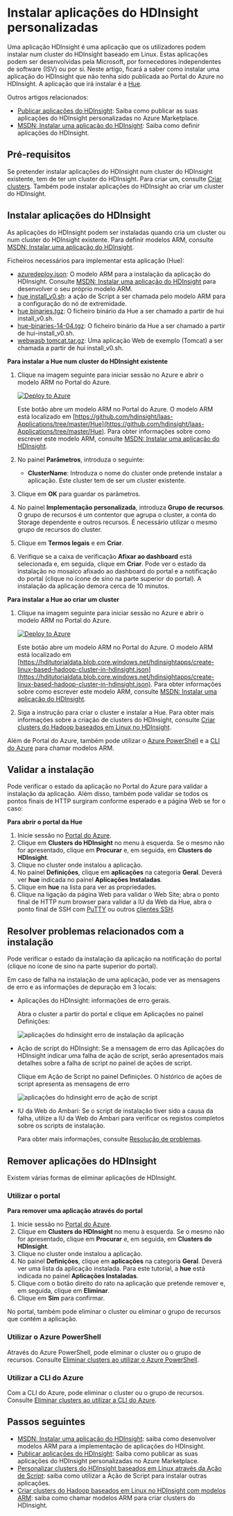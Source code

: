 <properties
    pageTitle="Instalar aplicações do Hadoop no HDInsight | Microsoft Azure"
    description="Saiba como instalar aplicações do HDInsight em aplicações do HDInsight."
    services="hdinsight"
    documentationCenter=""
    authors="mumian"
    manager="paulettm"
    editor="cgronlun"
    tags="azure-portal"/>

<tags
    ms.service="hdinsight"
    ms.devlang="na"
    ms.topic="hero-article"
    ms.tgt_pltfrm="na"
    ms.workload="big-data"
    ms.date="06/07/2016"
    ms.author="jgao"/>

# Instalar aplicações do HDInsight personalizadas

Uma aplicação HDInsight é uma aplicação que os utilizadores podem instalar num cluster do HDInsight baseado em Linux.  Estas aplicações podem ser desenvolvidas pela Microsoft, por fornecedores independentes de software (ISV) ou por si. Neste artigo, ficará a saber como instalar uma aplicação do HDInsight que não tenha sido publicada ao Portal do Azure no HDInsight. A aplicação que irá instalar é a [Hue](http://gethue.com/). 

Outros artigos relacionados:

- [Publicar aplicações do HDInsight](hdinsight-apps-publish-applications.md): Saiba como publicar as suas aplicações do HDInsight personalizadas no Azure Marketplace.
- [MSDN: Instalar uma aplicação do HDInsight](https://msdn.microsoft.com/library/mt706515.aspx): Saiba como definir aplicações do HDInsight.

 
## Pré-requisitos

Se pretender instalar aplicações do HDInsight num cluster do HDInsight existente, tem de ter um cluster do HDInsight. Para criar um, consulte [Criar clusters](hdinsight-hadoop-linux-tutorial-get-started.md#create-cluster). Também pode instalar aplicações do HDInsight ao criar um cluster do HDInsight.


## Instalar aplicações do HDInsight

As aplicações do HDInsight podem ser instaladas quando cria um cluster ou num cluster do HDInsight existente. Para definir modelos ARM, consulte [MSDN: Instalar uma aplicação do HDInsight](https://msdn.microsoft.com/library/mt706515.aspx).

Ficheiros necessários para implementar esta aplicação (Hue):

- [azuredeploy.json](https://github.com/hdinsight/Iaas-Applications/blob/master/Hue/azuredeploy.json): O modelo ARM para a instalação da aplicação do HDInsight. Consulte [MSDN: Instalar uma aplicação do HDInsight](https://msdn.microsoft.com/library/mt706515.aspx) para desenvolver o seu próprio modelo ARM.
- [hue install_v0.sh](https://github.com/hdinsight/Iaas-Applications/blob/master/Hue/scripts/Hue-install_v0.sh): a ação de Script a ser chamada pelo modelo ARM para a configuração do nó de extremidade. 
- [hue binaries.tgz](https://hdiconfigactions.blob.core.windows.net/linuxhueconfigactionv01/hue-binaries-14-04.tgz): O ficheiro binário da Hue a ser chamado a partir de hui install_v0.sh. 
- [hue-binaries-14-04.tgz](https://hdiconfigactions.blob.core.windows.net/linuxhueconfigactionv01/hue-binaries-14-04.tgz): O ficheiro binário da Hue a ser chamado a partir de hui-install_v0.sh. 
- [webwasb tomcat.tar.gz](https://hdiconfigactions.blob.core.windows.net/linuxhueconfigactionv01/webwasb-tomcat.tar.gz): Uma aplicação Web de exemplo (Tomcat) a ser chamada a partir de hui install_v0.sh.

**Para instalar a Hue num cluster do HDInsight existente**

1. Clique na imagem seguinte para iniciar sessão no Azure e abrir o modelo ARM no Portal do Azure. 

    <a href="https://portal.azure.com/#create/Microsoft.Template/uri/https%3A%2F%2Fraw.githubusercontent.com%2Fhdinsight%2FIaas-Applications%2Fmaster%2FHue%2Fazuredeploy.json" target="_blank"><img src="https://acom.azurecomcdn.net/80C57D/cdn/mediahandler/docarticles/dpsmedia-prod/azure.microsoft.com/en-us/documentation/articles/hdinsight-hbase-tutorial-get-started-linux/20160201111850/deploy-to-azure.png" alt="Deploy to Azure"></a>

    Este botão abre um modelo ARM no Portal do Azure.  O modelo ARM está localizado em [https://github.com/hdinsight/Iaas-Applications/tree/master/Hue](https://github.com/hdinsight/Iaas-Applications/tree/master/Hue).  Para obter informações sobre como escrever este modelo ARM, consulte [MSDN: Instalar uma aplicação do HDInsight](https://msdn.microsoft.com/library/mt706515.aspx).
    
2. No painel **Parâmetros**, introduza o seguinte:

    - **ClusterName**: Introduza o nome do cluster onde pretende instalar a aplicação. Este cluster tem de ser um cluster existente.
    
3. Clique em **OK** para guardar os parâmetros.
4. No painel **Implementação personalizada**, introduza **Grupo de recursos**.  O grupo de recursos é um contentor que agrupa o cluster, a conta do Storage dependente e outros recursos. É necessário utilizar o mesmo grupo de recursos do cluster.
5. Clique em **Termos legais** e em **Criar**.
6. Verifique se a caixa de verificação **Afixar ao dashboard** está selecionada e, em seguida, clique em **Criar**. Pode ver o estado da instalação no mosaico afixado ao dashboard do portal e a notificação do portal (clique no ícone de sino na parte superior do portal).  A instalação da aplicação demora cerca de 10 minutos.

**Para instalar a Hue ao criar um cluster**

1. Clique na imagem seguinte para iniciar sessão no Azure e abrir o modelo ARM no Portal do Azure. 

    <a href="https://portal.azure.com/#create/Microsoft.Template/uri/https%3A%2F%2Fhditutorialdata.blob.core.windows.net%2Fhdinsightapps%2Fcreate-linux-based-hadoop-cluster-in-hdinsight.json" target="_blank"><img src="https://acom.azurecomcdn.net/80C57D/cdn/mediahandler/docarticles/dpsmedia-prod/azure.microsoft.com/en-us/documentation/articles/hdinsight-hbase-tutorial-get-started-linux/20160201111850/deploy-to-azure.png" alt="Deploy to Azure"></a>

    Este botão abre um modelo ARM no Portal do Azure.  O modelo ARM está localizado em [https://hditutorialdata.blob.core.windows.net/hdinsightapps/create-linux-based-hadoop-cluster-in-hdinsight.json](https://hditutorialdata.blob.core.windows.net/hdinsightapps/create-linux-based-hadoop-cluster-in-hdinsight.json).  Para obter informações sobre como escrever este modelo ARM, consulte [MSDN: Instalar uma aplicação do HDInsight](https://msdn.microsoft.com/library/mt706515.aspx).

2. Siga a instrução para criar o cluster e instalar a Hue. Para obter mais informações sobre a criação de clusters do HDInsight, consulte [Criar clusters do Hadoop baseados em Linux no HDInsight](hdinsight-hadoop-provision-linux-clusters.md).

Além de Portal do Azure, também pode utilizar o [Azure PowerShell](hdinsight-hadoop-create-linux-clusters-arm-templates.md#deploy-with-powershell) e a [CLI do Azure](hdinsight-hadoop-create-linux-clusters-arm-templates.md#deploy-with-azure-cli) para chamar modelos ARM.

## Validar a instalação

Pode verificar o estado da aplicação no Portal do Azure para validar a instalação da aplicação. Além disso, também pode validar se todos os pontos finais de HTTP surgiram conforme esperado e a página Web se for o caso:

**Para abrir o portal da Hue**

1. Inicie sessão no [Portal do Azure](https://portal.azure.com).
2. Clique em **Clusters do HDInsight** no menu à esquerda.  Se o mesmo não for apresentado, clique em **Procurar** e, em seguida, em **Clusters do HDInsight**.
3. Clique no cluster onde instalou a aplicação.
4. No painel **Definições**, clique em **aplicações** na categoria **Geral**. Deverá ver **hue** indicada no painel **Aplicações Instaladas**.
5. Clique em **hue** na lista para ver as propriedades.  
6. Clique na ligação da página Web para validar o Web Site; abra o ponto final de HTTP num browser para validar a IU da Web da Hue, abra o ponto final de SSH com [PuTTY](hdinsight-hadoop-linux-use-ssh-windows.md) ou outros [clientes SSH](hdinsight-hadoop-linux-use-ssh-unix.md).
 
## Resolver problemas relacionados com a instalação

Pode verificar o estado da instalação da aplicação na notificação do portal (clique no ícone de sino na parte superior do portal). 


Em caso de falha na instalação de uma aplicação, pode ver as mensagens de erro e as informações de depuração em 3 locais:

- Aplicações do HDInsight: informações de erro gerais.

    Abra o cluster a partir do portal e clique em Aplicações no painel Definições:

    ![aplicações do hdinsight erro de instalação da aplicação](./media/hdinsight-apps-install-applications/hdinsight-apps-error.png)

- Ação de script do HDInsight: Se a mensagem de erro das Aplicações do HDInsight indicar uma falha de ação de script, serão apresentados mais detalhes sobre a falha de script no painel de ações de script.

    Clique em Ação de Script no painel Definições. O histórico de ações de script apresenta as mensagens de erro

    ![aplicações do hdinsight erro de ação de script](./media/hdinsight-apps-install-applications/hdinsight-apps-script-action-error.png)
    
- IU da Web do Ambari: Se o script de instalação tiver sido a causa da falha, utilize a IU da Web do Ambari para verificar os registos completos sobre os scripts de instalação.

    Para obter mais informações, consulte [Resolução de problemas](hdinsight-hadoop-customize-cluster-linux.md#troubleshooting).

## Remover aplicações do HDInsight

Existem várias formas de eliminar aplicações de HDInsight.

### Utilizar o portal

**Para remover uma aplicação através do portal**

1. Inicie sessão no [Portal do Azure](https://portal.azure.com).
2. Clique em **Clusters do HDInsight** no menu à esquerda.  Se o mesmo não for apresentado, clique em **Procurar** e, em seguida, em **Clusters do HDInsight**.
3. Clique no cluster onde instalou a aplicação.
4. No painel **Definições**, clique em **aplicações** na categoria **Geral**. Deverá ver uma lista da aplicação instalada. Para este tutorial, a **hue** está indicada no painel **Aplicações Instaladas**.
5. Clique com o botão direito do rato na aplicação que pretende remover e, em seguida, clique em **Eliminar**.
6. Clique em **Sim** para confirmar.

No portal, também pode eliminar o cluster ou eliminar o grupo de recursos que contém a aplicação.

### Utilizar o Azure PowerShell

Através do Azure PowerShell, pode eliminar o cluster ou o grupo de recursos. Consulte [Eliminar clusters ao utilizar o Azure PowerShell](hdinsight-administer-use-powershell.md#delete-clusters).

### Utilizar a CLI do Azure

Com a CLI do Azure, pode eliminar o cluster ou o grupo de recursos. Consulte [Eliminar clusters ao utilizar a CLI do Azure](hdinsight-administer-use-command-line.md#delete-clusters).


## Passos seguintes

- [MSDN: Instalar uma aplicação do HDInsight](https://msdn.microsoft.com/library/mt706515.aspx): saiba como desenvolver modelos ARM para a implementação de aplicações do HDInsight.
- [Publicar aplicações do HDInsight](hdinsight-apps-publish-applications.md): Saiba como publicar as suas aplicações do HDInsight personalizadas no Azure Marketplace.
- [Personalizar clusters do HDInsight baseados em Linux através da Ação de Script](hdinsight-hadoop-customize-cluster-linux.md): saiba como utilizar a Ação de Script para instalar outras aplicações.
- [Criar clusters do Hadoop baseados em Linux no HDInsight com modelos ARM](hdinsight-hadoop-create-linux-clusters-arm-templates.md): saiba como chamar modelos ARM para criar clusters do HDInsight.


<!--HONumber=Jun16_HO2-->


